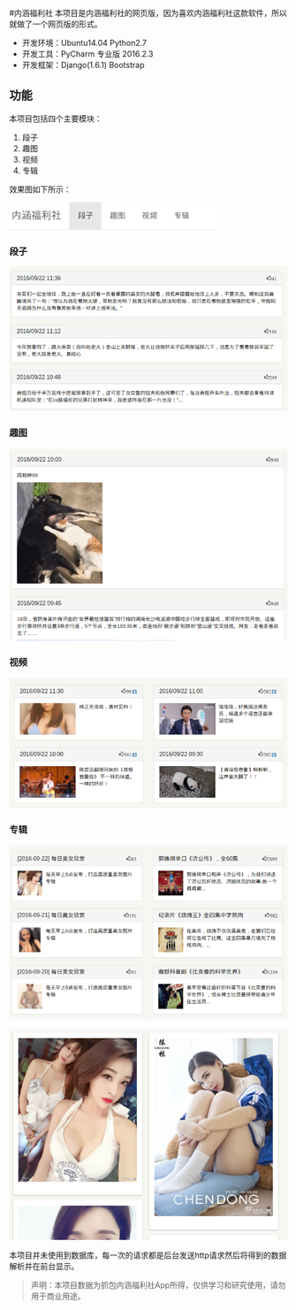 #内涵福利社
本项目是内涵福利社的网页版，因为喜欢内涵福利社这款软件，所以就做了一个网页版的形式。

- 开发环境：Ubuntu14.04 Python2.7
- 开发工具：PyCharm 专业版 2016.2.3
- 开发框架：Django(1.6.1) Bootstrap

## 功能
本项目包括四个主要模块：

1. 段子
2. 趣图
3. 视频
4. 专辑

效果图如下所示：

![](https://raw.githubusercontent.com/JcMan/PublicImages/master/2016/9/22/a.png)

### 段子

![](https://raw.githubusercontent.com/JcMan/PublicImages/master/2016/9/22/b.png)

### 趣图

![](https://raw.githubusercontent.com/JcMan/PublicImages/master/2016/9/22/c.png)

### 视频

![](https://raw.githubusercontent.com/JcMan/PublicImages/master/2016/9/22/d.png)

### 专辑
![](https://raw.githubusercontent.com/JcMan/PublicImages/master/2016/9/22/e.png)

![](https://raw.githubusercontent.com/JcMan/PublicImages/master/2016/9/22/f.png)

本项目并未使用到数据库，每一次的请求都是后台发送http请求然后将得到的数据解析并在前台显示。

>声明：本项目数据为抓包内涵福利社App所得，仅供学习和研究使用，请勿用于商业用途。
